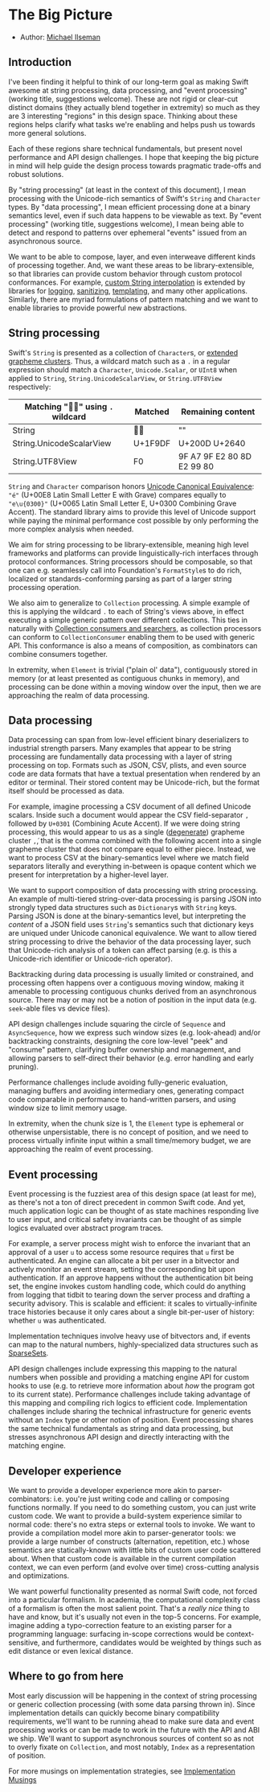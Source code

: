 
# The Big Picture

* Author: [Michael Ilseman][milseman]

## Introduction

I've been finding it helpful to think of our long-term goal as making Swift awesome at string processing, data processing, and "event processing" (working title, suggestions welcome). These are not rigid or clear-cut distinct domains (they actually blend together in extremity) so much as they are 3 interesting "regions" in this design space. Thinking about these regions helps clarify what tasks we're enabling and helps push us towards more general solutions.

Each of these regions share technical fundamentals, but present novel performance and API design challenges. I hope that keeping the big picture in mind will help guide the design process towards pragmatic trade-offs and robust solutions.

By "string processing" (at least in the context of this document), I mean processing with the Unicode-rich semantics of Swift's `String` and `Character` types. By "data processing", I mean efficient processing done at a binary semantics level, even if such data happens to be viewable as text. By "event processing" (working title, suggestions welcome), I mean being able to detect and respond to patterns over ephemeral "events" issued from an asynchronous source.

We want to be able to compose, layer, and even interweave different kinds of processing together. And, we want these areas to be library-extensible, so that libraries can provide custom behavior through custom protocol conformances. For example, [custom String interpolation](https://github.com/apple/swift-evolution/blob/master/proposals/0228-fix-expressiblebystringinterpolation.md) is extended by libraries for [logging](https://developer.apple.com/documentation/os/logging/generating_log_messages_from_your_code),  [sanitizing](https://nshipster.com/expressiblebystringinterpolation/#implementing-a-custom-string-interpolation-type), [templating](https://github.com/ilyapuchka/Interplate), and many other applications. Similarly, there are myriad formulations of pattern matching and we want to enable libraries to provide powerful new abstractions.

## String processing

Swift's `String` is presented as a collection of `Character`s, or [extended grapheme clusters][grapheme-cluster]. Thus, a wildcard match such as a `.` in a regular expression should match a `Character`, `Unicode.Scalar`, or `UInt8` when applied to `String`, `String.UnicodeScalarView`, or `String.UTF8View` respectively:

| Matching "🧟‍♀️" using `.` wildcard    | Matched | Remaining content          |
|-------------------------------------|---------|----------------------------|
| String                              | 🧟‍♀️      | ""                         |
| String.UnicodeScalarView            | U+1F9DF | U+200D U+2640              |
| String.UTF8View                     | F0      | 9F A7 9F E2 80 8D E2 99 80 |


`String` and `Character` comparison honors [Unicode Canonical Equivalence][canonical-equivalence]: `"é"` (U+00E8 Latin Small Letter E with Grave) compares equally to `"e\u{0300}"` (U+0065 Latin Small Letter E, U+0300 Combining Grave Accent). The standard library aims to provide this level of Unicode support while paying the minimal performance cost possible by only performing the more complex analysis when needed.

We aim for string processing to be library-extensible, meaning high level frameworks and platforms can provide linguistically-rich interfaces through protocol conformances. String processors should be composable, so that one can e.g. seamlessly call into Foundation's `FormatStyle`s to do rich, localized or standards-conforming parsing as part of a larger string processing operation.

We also aim to generalize to `Collection` processing. A simple example of this is applying the wildcard `.` to each of String's views above, in effect executing a simple generic pattern over different collections. This ties in naturally with [Collection consumers and searchers](https://forums.swift.org/t/prototype-protocol-powered-generic-trimming-searching-splitting/29415), as collection processors can conform to `CollectionConsumer` enabling them to be used with generic API. This conformance is also a means of composition, as combinators can combine consumers together.

In extremity, when `Element` is trivial ("plain ol' data"), contiguously stored in memory (or at least presented as contiguous chunks in memory), and processing can be done within a moving window over the input, then we are approaching the realm of data processing.


## Data processing

Data processing can span from low-level efficient binary deserializers to industrial strength parsers. Many examples that appear to be string processing are fundamentally data processing with a layer of string processing on top. Formats such as JSON, CSV, plists, and even source code are data formats that have a textual presentation when rendered by an editor or terminal. Their stored content may be Unicode-rich, but the format itself should be processed as data.

For example, imagine processing a CSV document of all defined Unicode scalars. Inside such a document would appear the CSV field-separator `,` followed by `U+0301` (Combining Acute Accent). If we were doing string processing, this would appear to us as a single ([degenerate][degenerates]) grapheme cluster `,́`, that is the comma combined with the following accent into a single grapheme cluster that does not compare equal to either piece. Instead, we want to process CSV at the binary-semantics level where we match field separators literally and everything in-between is opaque content which we present for interpretation by a higher-level layer.

We want to support composition of data processing with string processing. An example of multi-tiered string-over-data processing is parsing JSON into strongly typed data structures such as `Dictionary`s with `String` keys. Parsing JSON is done at the binary-semantics level, but interpreting the *content* of a JSON field uses `String`'s semantics such that dictionary keys are uniqued under Unicode canonical equivalence. We want to allow tiered string processing to drive the behavior of the data processing layer, such that Unicode-rich analysis of a token can affect parsing (e.g. is this a Unicode-rich identifier or Unicode-rich operator).

Backtracking during data processing is usually limited or constrained, and processing often happens over a contiguous moving window, making it amenable to processing contiguous chunks derived from an asynchronous source. There may or may not be a notion of position in the input data (e.g. `seek`-able files vs device files).

API design challenges include squaring the circle of `Sequence` and `AsyncSequence`, how we express such window sizes (e.g. look-ahead) and/or backtracking constraints, designing the core low-level "peek" and "consume" pattern, clarifying buffer ownership and management, and allowing parsers to self-direct their behavior (e.g. error handling and early pruning).

Performance challenges include avoiding fully-generic evaluation, managing buffers and avoiding intermediary ones, generating compact code comparable in performance to hand-written parsers, and using window size to limit memory usage.

In extremity, when the chunk size is 1, the `Element` type is ephemeral or otherwise unpersistable, there is no concept of position, and we need to process virtually infinite input within a small time/memory budget, we are approaching the realm of event processing.

## Event processing

Event processing is the fuzziest area of this design space (at least for me), as there's not a ton of direct precedent in common Swift code. And yet, much application logic can be thought of as state machines responding live to user input, and critical safety invariants can be thought of as simple logics evaluated over abstract program traces.

For example, a server process might wish to enforce the invariant that an approval of a user `u` to access some resource requires that `u` first be authenticated. An engine can allocate a bit per user in a bitvector and actively monitor an event stream, setting the corresponding bit upon authentication. If an approve happens without the authentication bit being set, the engine invokes custom handling code, which could do anything from logging that tidbit to tearing down the server process and drafting a security advisory. This is scalable and efficient: it scales to virtually-infinite trace histories because it only cares about a single bit-per-user of history: whether `u` was authenticated.

Implementation techniques involve heavy use of bitvectors and, if events can map to the natural numbers, highly-specialized data structures such as [SparseSets][sparse-set].

API design challenges include expressing this mapping to the natural numbers when possible and providing a matching engine API for custom hooks to use (e.g. to retrieve more information about *how* the program got to its current state). Performance challenges include taking advantage of this mapping and compiling rich logics to efficient code. Implementation challenges include sharing the technical infrastructure for generic events without an `Index` type or other notion of position. Event processing shares the same technical fundamentals as string and data processing, but stresses asynchronous API design and directly interacting with the matching engine.

## Developer experience

We want to provide a developer experience more akin to parser-combinators: i.e. you're just writing code and calling or composing functions normally. If you need to do something custom, you can just write custom code. We want to provide a build-system experience similar to normal code: there's no extra steps or external tools to invoke. We want to provide a compilation model more akin to parser-generator tools: we provide a large number of constructs (alternation, repetition, etc.) whose semantics are statically-known with little bits of custom user code scattered about. When that custom code is available in the current compilation context, we can even perform (and evolve over time) cross-cutting analysis and optimizations.

We want powerful functionality presented as normal Swift code, not forced into a particular formalism. In academia, the computational complexity class of a formalism is often the most salient point. That's a *really nice* thing to have and know, but it's usually not even in the top-5 concerns. For example, imagine adding a typo-correction feature to an existing parser for a programming language: surfacing in-scope corrections would be context-sensitive, and furthermore, candidates would be weighted by things such as edit distance or even lexical distance.


## Where to go from here

Most early discussion will be happening in the context of string processing or generic collection processing (with some data parsing thrown in). Since implementation details can quickly become binary compatibility requirements, we'll want to be running ahead to make sure data and event processing works or can be made to work in the future with the API and ABI we ship. We'll want to support asynchronous sources of content so as not to overly fixate on `Collection`, and most notably, `Index` as a representation of position.

For more musings on implementation strategies, see [Implementation Musings][impl-musings]

[milseman]: https://github.com/milseman
[sparse-set]: https://github.com/apple/swift-collections/pull/80
[impl-musings]: ImplementationMusings.md
[grapheme-cluster]: https://www.unicode.org/reports/tr29/#Grapheme_Cluster_Boundaries
[canonical-equivalence]: https://www.unicode.org/reports/tr15/#Canon_Compat_Equivalence
[degenerates]: https://www.unicode.org/reports/tr29/#Rule_Constraints
